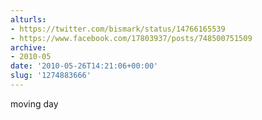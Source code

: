 ```yaml
---
alturls:
- https://twitter.com/bismark/status/14766165539
- https://www.facebook.com/17803937/posts/748500751509
archive:
- 2010-05
date: '2010-05-26T14:21:06+00:00'
slug: '1274883666'
---
```


moving day

